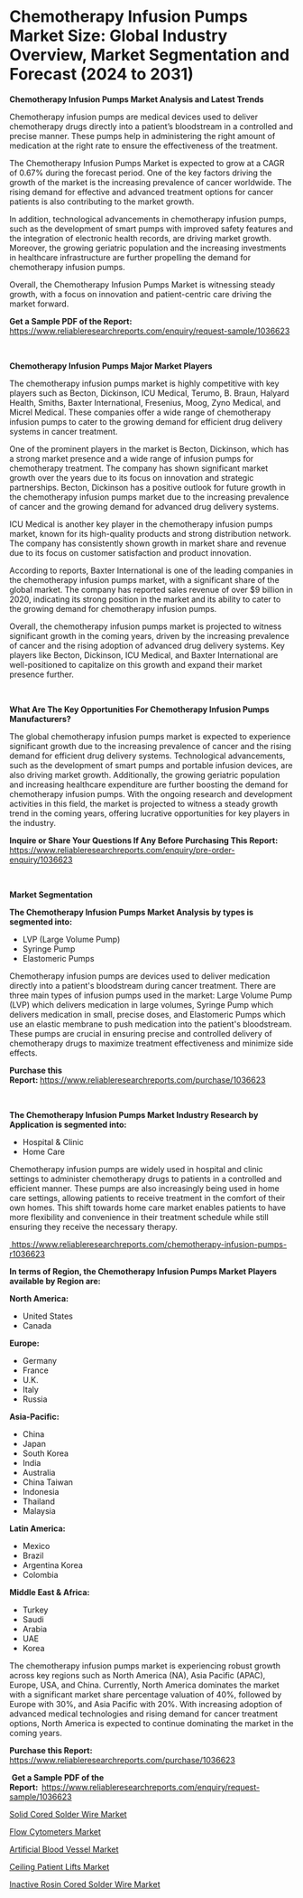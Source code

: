 <p><h1>Chemotherapy Infusion Pumps Market Size: Global Industry Overview, Market Segmentation and Forecast (2024 to 2031)</h1></p><p><strong>Chemotherapy Infusion Pumps Market Analysis and Latest Trends</strong></p>
<p><p>Chemotherapy infusion pumps are medical devices used to deliver chemotherapy drugs directly into a patient’s bloodstream in a controlled and precise manner. These pumps help in administering the right amount of medication at the right rate to ensure the effectiveness of the treatment.</p><p>The Chemotherapy Infusion Pumps Market is expected to grow at a CAGR of 0.67% during the forecast period. One of the key factors driving the growth of the market is the increasing prevalence of cancer worldwide. The rising demand for effective and advanced treatment options for cancer patients is also contributing to the market growth.</p><p>In addition, technological advancements in chemotherapy infusion pumps, such as the development of smart pumps with improved safety features and the integration of electronic health records, are driving market growth. Moreover, the growing geriatric population and the increasing investments in healthcare infrastructure are further propelling the demand for chemotherapy infusion pumps.</p><p>Overall, the Chemotherapy Infusion Pumps Market is witnessing steady growth, with a focus on innovation and patient-centric care driving the market forward.</p></p>
<p><strong>Get a Sample PDF of the Report:&nbsp;</strong> <a href="https://www.reliableresearchreports.com/enquiry/request-sample/1036623">https://www.reliableresearchreports.com/enquiry/request-sample/1036623</a></p>
<p>&nbsp;</p>
<p><strong>Chemotherapy Infusion Pumps Major Market Players</strong></p>
<p><p>The chemotherapy infusion pumps market is highly competitive with key players such as Becton, Dickinson, ICU Medical, Terumo, B. Braun, Halyard Health, Smiths, Baxter International, Fresenius, Moog, Zyno Medical, and Micrel Medical. These companies offer a wide range of chemotherapy infusion pumps to cater to the growing demand for efficient drug delivery systems in cancer treatment.</p><p>One of the prominent players in the market is Becton, Dickinson, which has a strong market presence and a wide range of infusion pumps for chemotherapy treatment. The company has shown significant market growth over the years due to its focus on innovation and strategic partnerships. Becton, Dickinson has a positive outlook for future growth in the chemotherapy infusion pumps market due to the increasing prevalence of cancer and the growing demand for advanced drug delivery systems.</p><p>ICU Medical is another key player in the chemotherapy infusion pumps market, known for its high-quality products and strong distribution network. The company has consistently shown growth in market share and revenue due to its focus on customer satisfaction and product innovation.</p><p>According to reports, Baxter International is one of the leading companies in the chemotherapy infusion pumps market, with a significant share of the global market. The company has reported sales revenue of over $9 billion in 2020, indicating its strong position in the market and its ability to cater to the growing demand for chemotherapy infusion pumps.</p><p>Overall, the chemotherapy infusion pumps market is projected to witness significant growth in the coming years, driven by the increasing prevalence of cancer and the rising adoption of advanced drug delivery systems. Key players like Becton, Dickinson, ICU Medical, and Baxter International are well-positioned to capitalize on this growth and expand their market presence further.</p></p>
<p>&nbsp;</p>
<p><strong>What Are The Key Opportunities For Chemotherapy Infusion Pumps Manufacturers?</strong></p>
<p><p>The global chemotherapy infusion pumps market is expected to experience significant growth due to the increasing prevalence of cancer and the rising demand for efficient drug delivery systems. Technological advancements, such as the development of smart pumps and portable infusion devices, are also driving market growth. Additionally, the growing geriatric population and increasing healthcare expenditure are further boosting the demand for chemotherapy infusion pumps. With the ongoing research and development activities in this field, the market is projected to witness a steady growth trend in the coming years, offering lucrative opportunities for key players in the industry.</p></p>
<p><strong>Inquire or Share Your Questions If Any Before Purchasing This Report:</strong> <a href="https://www.reliableresearchreports.com/enquiry/pre-order-enquiry/1036623">https://www.reliableresearchreports.com/enquiry/pre-order-enquiry/1036623</a></p>
<p>&nbsp;</p>
<p><strong>Market Segmentation</strong></p>
<p><strong>The Chemotherapy Infusion Pumps Market Analysis by types is segmented into:</strong></p>
<p><ul><li>LVP (Large Volume Pump)</li><li>Syringe Pump</li><li>Elastomeric Pumps</li></ul></p>
<p><p>Chemotherapy infusion pumps are devices used to deliver medication directly into a patient's bloodstream during cancer treatment. There are three main types of infusion pumps used in the market: Large Volume Pump (LVP) which delivers medication in large volumes, Syringe Pump which delivers medication in small, precise doses, and Elastomeric Pumps which use an elastic membrane to push medication into the patient's bloodstream. These pumps are crucial in ensuring precise and controlled delivery of chemotherapy drugs to maximize treatment effectiveness and minimize side effects.</p></p>
<p><strong>Purchase this Report:&nbsp;</strong><a href="https://www.reliableresearchreports.com/purchase/1036623">https://www.reliableresearchreports.com/purchase/1036623</a></p>
<p>&nbsp;</p>
<p><strong>The Chemotherapy Infusion Pumps Market Industry Research by Application is segmented into:</strong></p>
<p><ul><li>Hospital & Clinic</li><li>Home Care</li></ul></p>
<p><p>Chemotherapy infusion pumps are widely used in hospital and clinic settings to administer chemotherapy drugs to patients in a controlled and efficient manner. These pumps are also increasingly being used in home care settings, allowing patients to receive treatment in the comfort of their own homes. This shift towards home care market enables patients to have more flexibility and convenience in their treatment schedule while still ensuring they receive the necessary therapy.</p></p>
<p><a href="https://www.reliableresearchreports.com/chemotherapy-infusion-pumps-r1036623">&nbsp;https://www.reliableresearchreports.com/chemotherapy-infusion-pumps-r1036623</a></p>
<p><strong>In terms of Region, the Chemotherapy Infusion Pumps Market Players available by Region are:</strong></p>
<p>
    <p> <strong> North America: </strong>
        <ul>
            <li>United States</li>
            <li>Canada</li>
        </ul>
        </p> 
    <p> <strong> Europe: </strong>
        <ul>
            <li>Germany</li>
            <li>France</li>
            <li>U.K.</li>
            <li>Italy</li>
            <li>Russia</li>
        </ul>
        </p> 
    <p> <strong> Asia-Pacific: </strong>
        <ul>
            <li>China</li>
            <li>Japan</li>
            <li>South Korea</li>
            <li>India</li>
            <li>Australia</li>
            <li>China Taiwan</li>
            <li>Indonesia</li>
            <li>Thailand</li>
            <li>Malaysia</li>
        </ul>
        </p> 
    <p> <strong> Latin America: </strong>
        <ul>
            <li>Mexico</li>
            <li>Brazil</li>
            <li>Argentina Korea</li>
            <li>Colombia</li>
        </ul>
        </p> 
    <p> <strong> Middle East & Africa: </strong>
        <ul>
            <li>Turkey</li>
            <li>Saudi</li>
            <li>Arabia</li>
            <li>UAE</li>
            <li>Korea</li>
        </ul>
    </p>
    </p>
<p><p>The chemotherapy infusion pumps market is experiencing robust growth across key regions such as North America (NA), Asia Pacific (APAC), Europe, USA, and China. Currently, North America dominates the market with a significant market share percentage valuation of 40%, followed by Europe with 30%, and Asia Pacific with 20%. With increasing adoption of advanced medical technologies and rising demand for cancer treatment options, North America is expected to continue dominating the market in the coming years.</p></p>
<p><strong>Purchase this Report: </strong><a href="https://www.reliableresearchreports.com/purchase/1036623">https://www.reliableresearchreports.com/purchase/1036623</a></p>
<p>&nbsp;<strong>Get a Sample PDF of the Report:&nbsp;&nbsp;</strong><a href="https://www.reliableresearchreports.com/enquiry/request-sample/1036623">https://www.reliableresearchreports.com/enquiry/request-sample/1036623</a></p>
<p><strong></strong></p>
<p><p><a href="https://issuu.com/reportprime-2/docs/solid-cored-solder-wire-market-size-2030.pptx">Solid Cored Solder Wire Market</a></p><p><a href="https://github.com/biheemgalvinlouises6hokrh3h/Market-Research-Report-List-2/blob/main/flow-cytometers-market.md">Flow Cytometers Market</a></p><p><a href="https://github.com/guneycigdem35/Market-Research-Report-List-3/blob/main/artificial-blood-vessel-market.md">Artificial Blood Vessel Market</a></p><p><a href="https://www.linkedin.com/pulse/ceiling-patient-lifts-market-trends-forecast-competitive-analysis-4unpe?trackingId=Tf5oQhYLWJdT5uPpCJSZZA%3D%3D">Ceiling Patient Lifts Market</a></p><p><a href="https://issuu.com/reportprime-2/docs/inactive-rosin-cored-solder-wire-market-size-2030.">Inactive Rosin Cored Solder Wire Market</a></p></p>